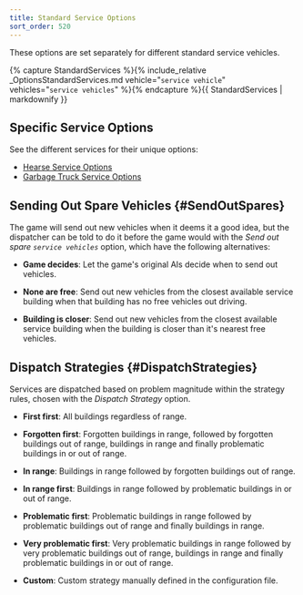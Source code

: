 ```yaml
---
title: Standard Service Options
sort_order: 520
---
```

These options are set separately for different standard service vehicles.

{% capture StandardServices %}{% include_relative _OptionsStandardServices.md vehicle="`service vehicle`" vehicles="`service vehicles`" %}{% endcapture %}{{ StandardServices | markdownify }}

## Specific Service Options

See the different services for their unique options:

- [Hearse Service Options](ServiceHearses.html#Options)
- [Garbage Truck Service Options](ServiceGarbageTrucks.html#Options)

## Sending Out Spare Vehicles {#SendOutSpares}

The game will send out new vehicles when it deems it a good idea, but the dispatcher can be told to do it before the game would with the *Send out spare `service vehicles`* option, which have the following alternatives:

- **Game decides**: 
  Let the game's original AIs decide when to send out vehicles.

- **None are free**: 
  Send out new vehicles from the closest available service building when that building has no free vehicles out driving.

- **Building is closer**: 
  Send out new vehicles from the closest available service building when the building is closer than it's nearest free vehicles.

## Dispatch Strategies {#DispatchStrategies}

Services are dispatched based on problem magnitude within the strategy rules, chosen with the *Dispatch Strategy* option. 

- **First first**: 
  All buildings regardless of range.

- **Forgotten first**: 
  Forgotten buildings in range, followed by forgotten buildings out of range, buildings in range and finally problematic buildings in or out of range.

- **In range**: 
  Buildings in range followed by forgotten buildings out of range.

- **In range first**: 
  Buildings in range followed by problematic buildings in or out of range.

- **Problematic first**: 
  Problematic buildings in range followed by problematic buildings out of range and finally buildings in range.

- **Very problematic first**: 
  Very problematic buildings in range followed by very problematic buildings out of range, buildings in range and finally problematic buildings in or out of range.

- **Custom**: 
  Custom strategy manually defined in the configuration file.